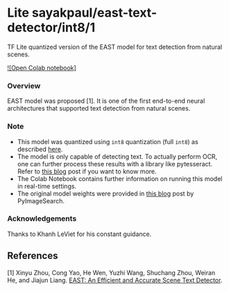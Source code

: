 # Lite sayakpaul/east-text-detector/int8/1
TF Lite quantized version of the EAST model for text detection from natural scenes.

<!-- parent-model: sayakpaul/east-text-detector/1 -->
<!-- asset-path: https://github.com/sayakpaul/Adventures-in-TensorFlow-Lite/releases/download/v0.6.0/east_model_float16.tar.gz -->

[![Open Colab notebook]](https://colab.research.google.com/github/sayakpaul/Adventures-in-TensorFlow-Lite/blob/master/EAST_TFLite.ipynb)

### Overview
EAST model was proposed [1]. It is one of the first end-to-end neural architectures that supported text detection from natural scenes. 

### Note
- This model was quantized using `int8` quantization (full `int8`) as described [here](https://www.tensorflow.org/lite/performance/post_training_quantization#full_integer_quantization).
- The model is only capable of detecting text. To actually perform OCR, one can further process these results with a library like pytesseract. Refer to [this blog](https://www.pyimagesearch.com/2018/09/17/opencv-ocr-and-text-recognition-with-tesseract/) post if you want to know more.
- The Colab Notebook contains further information on running this model in real-time settings. 
- The original model weights were provided in [this blog](https://www.pyimagesearch.com/2018/08/20/opencv-text-detection-east-text-detector/) post by PyImageSearch. 

### Acknowledgements
Thanks to Khanh LeViet for his constant guidance.

References
--------------
[1] Xinyu Zhou, Cong Yao, He Wen, Yuzhi Wang, Shuchang Zhou, Weiran He, and Jiajun Liang. [EAST: An Efficient and Accurate Scene Text Detector](https://arxiv.org/abs/1704.03155). 